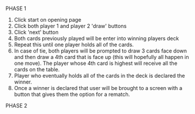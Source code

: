 PHASE 1

1. Click start on opening page
2. Click both player 1 and player 2 'draw' buttons
3. Click 'next' button
4. Both cards previously played will be enter into winning players deck
5. Repeat this until one player holds all of the cards.
6. In case of tie, both players will be prompted to draw 3 cards face down and then draw a 4th card that is face up (this will hopefully all happen in one move). The player whose 4th card is highest will receive all the cards on the table. 
7. Player who eventually holds all of the cards in the deck is declared the winner. 
8. Once a winner is declared that user will be brought to a screen with a button that gives them the option for a rematch. 

PHASE 2

